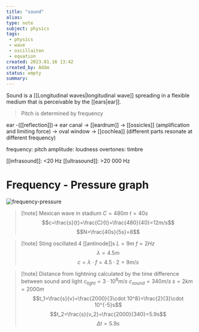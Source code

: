 ```yaml
---
title: "sound"
alias: 
type: note
subject: physics
tags:
 - physics
 - wave
 - oscillaiton
 - equation
created: 2023.01.16 13:42
created_by: Ádám
status: empty
summary: 
---
```

Sound is a [[Longitudinal waves|longitudinal wave]] spreading in a flexible medium that is perceivable by the [[ears|ear]].

>Pitch is determined by frequency 

ear -([[reflection]])→ ear canal → [[eardrum]] → [[ossicles]] (amplification and limiting force) → oval window → [[cochlea]] (different parts resonate at different frequency)

frequency: pitch 
amplitude: loudness
overtones: timbre

[[infrasound]]: <20 Hz
[[ultrasound]]: >20 000 Hz

# Frequency - Pressure graph
![frequency-pressure](https://www.onosokki.co.jp/English/hp_e/patio/images/loudness_graph_e.png)

>[!note] Mexican wave in stadium
>$C=480m$
>$t=40s$
>$$c=\frac{s}{t}=\frac{C}{t}=\frac{480}{40}=12m/s$$
>$$N=\frac{40s}{5s}=8$$

>[!note] Sting oscillated
>4 [[antinode]]s 
>$L=9m$
>$f=2Hz$
>$$\lambda=4.5m$$
>$$c=\lambda \cdot f=4.5\cdot 2=9m/s$$

>[!note] Distance from lightning calculated by the time difference between sound and light
>$c_{light}=3\cdot 10^8m/s$
>$c_{sound}=340m/s$
>$s=2km=2000m$
>$$t_1=\frac{s}{v}=\frac{2000}{3\cdot 10^8}=\frac{2}{3}\cdot 10^{-5}s$$
>$$t_2=\frac{s}{v_2}=\frac{2000}{340}=5.9s$$
>$$\Delta t=5.9s$$